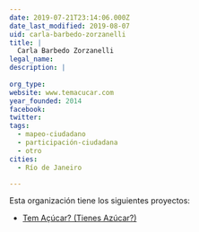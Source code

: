 ```yaml
---
date: 2019-07-21T23:14:06.000Z
date_last_modified: 2019-08-07
uid: carla-barbedo-zorzanelli
title: |
  Carla Barbedo Zorzanelli
legal_name: 
description: |
  
org_type: 
website: www.temacucar.com
year_founded: 2014
facebook: 
twitter: 
tags:
  - mapeo-ciudadano
  - participación-ciudadana
  - otro
cities: 
  - Río de Janeiro

---
```


Esta organización tiene los siguientes proyectos:

- [Tem Açúcar? (Tienes Azúcar?)](/proyectos/tem-acucar-tienes-azucar)
